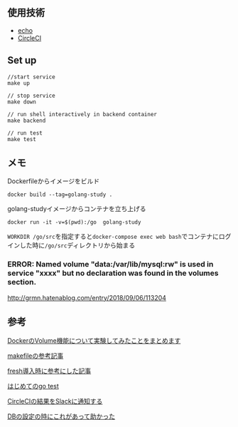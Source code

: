 ## 使用技術

- [echo](https://echo.labstack.com/)
- [CircleCI](https://circleci.com/)

## Set up

```
//start service
make up

// stop service
make down

// run shell interactively in backend container
make backend

// run test
make test
```

## メモ

Dockerfileからイメージをビルド

```
docker build --tag=golang-study .
```
golang-studyイメージからコンテナを立ち上げる

```
docker run -it -v=$(pwd):/go  golang-study
```

`WORKDIR /go/src`を指定すると`docker-compose exec web bash`でコンテナにログインした時に`/go/src`ディレクトリから始まる

### ERROR: Named volume "data:/var/lib/mysql:rw" is used in service "xxxx" but no declaration was found in the volumes section.
http://grmn.hatenablog.com/entry/2018/09/06/113204

## 参考

[DockerのVolume機能について実験してみたことをまとめます](https://qiita.com/namutaka/items/f6a574f75f0997a1bb1d)

[makefileの参考記事](https://qiita.com/yoskeoka/items/317a3afab370155b3ae8)

[fresh導入時に参考にした記事](https://qiita.com/po3rin/items/9acd41ef428436335c97)

[はじめてのgo test](https://qiita.com/marnie_ms4/items/e51cc6d879cc9ad07af3)

[CircleCIの結果をSlackに通知する](https://qiita.com/su-kun1899/items/640f6fa8b48749396c16)

[DBの設定の時にこれがあって助かった](https://stackoverflow.com/questions/52999940/connection-refused-while-trying-to-connect-golang-to-mssql-server-using-docker)